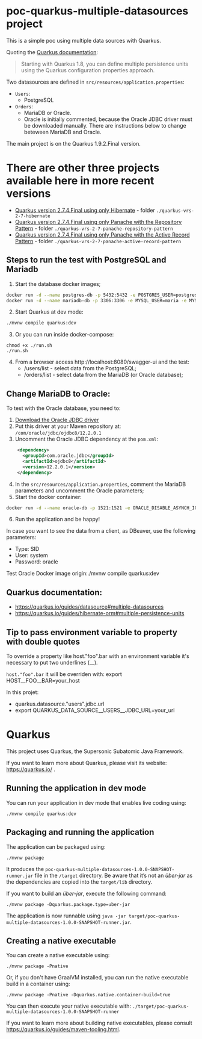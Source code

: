 # poc-quarkus-multiple-datasources project

This is a simple poc using multiple data sources with Quarkus.

Quoting the [Quarkus documentation](https://quarkus.io/guides/hibernate-orm#multiple-persistence-units):
> Starting with Quarkus 1.8, you can define multiple persistence units using the Quarkus configuration properties approach.

Two datasources are defined in `src/resources/application.properties`:
- `Users`:
  - PostgreSQL
- `Orders`:
  - MariaDB or Oracle. 
  - Oracle is initially commented, because the Oracle JDBC driver must be downloaded manually. There are instructions below to change beteween MariaDB and Oracle.

The main project is on the Quarkus 1.9.2.Final version.

# There are other three projects available here in more recent versions
- [Quarkus version 2.7.4.Final using only Hibernate](./quarkus-vrs-2-7-hibernate/README.md) - folder `./quarkus-vrs-2-7-hibernate`
- [Quarkus version 2.7.4.Final using only Panache with the Repository Pattern](./quarkus-vrs-2-7-panache-repository-pattern/README.md) - folder `./quarkus-vrs-2-7-panache-repository-pattern`
- [Quarkus version 2.7.4.Final using only Panache with the Active Record Pattern](./quarkus-vrs-2-7-panache-active-record-pattern/README.md) - folder `./quarkus-vrs-2-7-panache-active-record-pattern`

## Steps to run the test with PostgreSQL and Mariadb
1. Start the database docker images;

```bash
docker run -d --name postgres-db -p 5432:5432 -e POSTGRES_USER=postgres -e POSTGRES_PASSWORD=postgres -e POSTGRES_DB=usersdb postgres
docker run -d --name mariadb-db -p 3306:3306 -e MYSQL_USER=maria -e MYSQL_ROOT_PASSWORD=maria -e MYSQL_PASSWORD=maria -e MYSQL_DATABASE=ordersdb mariadb
```

2. Start Quarkus at dev mode:
```bash
./mvnw compile quarkus:dev
```
3. Or you can run inside docker-compose:
```
chmod +x ./run.sh
./run.sh
```
4. From a browser access http://localhost:8080/swagger-ui and the test:
   - /users/list - select data from the PostgreSQL;
   - /orders/list - select data from the MariaDB (or Oracle database);


## Change MariaDB to Oracle:
To test with the Oracle database, you need to:
1. [Download the Oracle JDBC driver](https://www.oracle.com/technetwork/database/application-development/jdbc/downloads/index.html)
2. Put this driver at your Maven repository at: `/com/oracle/jdbc/ojdbc8/12.2.0.1`
3. Uncomment the Oracle JDBC dependency at the `pom.xml`:
```xml
    <dependency>
      <groupId>com.oracle.jdbc</groupId>
      <artifactId>ojdbc8</artifactId>
      <version>12.2.0.1</version>
    </dependency>
```
4. In the `src/resources/application.properties`, comment the MariaDB parameters and uncomment the Oracle parameters;
5. Start the docker container:
```bash
docker run -d --name oracle-db -p 1521:1521 -e ORACLE_DISABLE_ASYNCH_IO=true oracleinanutshell/oracle-xe-11g
```
6. Run the application and be happy!

In case you want to see the data from a client, as DBeaver, use the following parameters:
- Type: SID
- User: system
- Password: oracle

Test Oracle Docker image origin:./mvnw compile quarkus:dev

## Quarkus documentation:
- https://quarkus.io/guides/datasource#multiple-datasources
- https://quarkus.io/guides/hibernate-orm#multiple-persistence-units


## Tip to pass environment variable to property with double quotes

To override a property like host."foo".bar with an environment variable it's necessary to put two underlines (__).

`host."foo".bar` it will be overriden with:
export HOST__FOO__BAR=your_host

In this projet:
- quarkus.datasource."users".jdbc.url
- export QUARKUS_DATA_SOURCE__USERS__JDBC_URL=your_url



# Quarkus

This project uses Quarkus, the Supersonic Subatomic Java Framework.

If you want to learn more about Quarkus, please visit its website: https://quarkus.io/ .

## Running the application in dev mode

You can run your application in dev mode that enables live coding using:
```shell script
./mvnw compile quarkus:dev
```

## Packaging and running the application

The application can be packaged using:
```shell script
./mvnw package
```
It produces the `poc-quarkus-multiple-datasources-1.0.0-SNAPSHOT-runner.jar` file in the `/target` directory.
Be aware that it’s not an _über-jar_ as the dependencies are copied into the `target/lib` directory.

If you want to build an _über-jar_, execute the following command:
```shell script
./mvnw package -Dquarkus.package.type=uber-jar
```

The application is now runnable using `java -jar target/poc-quarkus-multiple-datasources-1.0.0-SNAPSHOT-runner.jar`.

## Creating a native executable

You can create a native executable using: 
```shell script
./mvnw package -Pnative
```

Or, if you don't have GraalVM installed, you can run the native executable build in a container using: 
```shell script
./mvnw package -Pnative -Dquarkus.native.container-build=true
```

You can then execute your native executable with: `./target/poc-quarkus-multiple-datasources-1.0.0-SNAPSHOT-runner`

If you want to learn more about building native executables, please consult https://quarkus.io/guides/maven-tooling.html.
